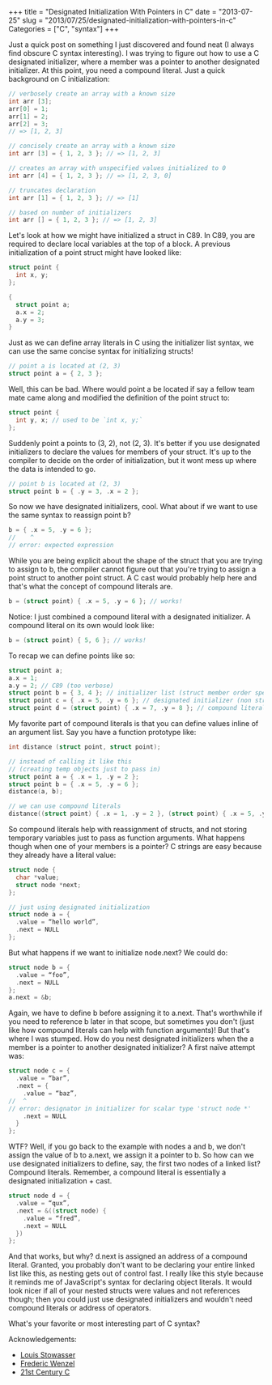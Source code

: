 +++
title = "Designated Initialization With Pointers in C"
date = "2013-07-25"
slug = "2013/07/25/designated-initialization-with-pointers-in-c"
Categories = ["C", "syntax"]
+++

Just a quick post on something I just discovered and found neat (I always find
obscure C syntax interesting).  I was trying to figure out how to use a C
designated initializer, where a member was a pointer to another designated
initializer.  At this point, you need a compound literal.  Just a quick
background on C initialization:

```c
// verbosely create an array with a known size
int arr [3];
arr[0] = 1;
arr[1] = 2;
arr[2] = 3;
// => [1, 2, 3]

// concisely create an array with a known size
int arr [3] = { 1, 2, 3 }; // => [1, 2, 3]

// creates an array with unspecified values initialized to 0
int arr [4] = { 1, 2, 3 }; // => [1, 2, 3, 0]

// truncates declaration
int arr [1] = { 1, 2, 3 }; // => [1]

// based on number of initializers
int arr [] = { 1, 2, 3 }; // => [1, 2, 3]
```

Let's look at how we might have initialized a struct in C89.  In C89, you are
required to declare local variables at the top of a block.  A previous
initialization of a point struct might have looked like:

```c
struct point {
  int x, y;
};

{
  struct point a;
  a.x = 2;
  a.y = 3;
}
```

Just as we can define array literals in C using the initializer list syntax, we
can use the same concise syntax for initializing structs!

```c
// point a is located at (2, 3)
struct point a = { 2, 3 };
```

Well, this can be bad.  Where would point a be located if say a fellow team
mate came along and modified the definition of the point struct to:

```c
struct point {
  int y, x; // used to be `int x, y;`
};
```

Suddenly point a points to (3, 2), not (2, 3).  It's better if you use
designated initializers to declare the values for members of your struct.  It's
up to the compiler to decide on the order of initialization, but it wont mess
up where the data is intended to go.

```c
// point b is located at (2, 3)
struct point b = { .y = 3, .x = 2 };
```

So now we have designated initializers, cool.  What about if we want to use the
same syntax to reassign point b?

```c
b = { .x = 5, .y = 6 };
//    ^
// error: expected expression
```

While you are being explicit about the shape of the struct that you are trying
to assign to b, the compiler cannot figure out that you're trying to assign a
point struct to another point struct.  A C cast would probably help here and
that's what the concept of compound literals are.

```c
b = (struct point) { .x = 5, .y = 6 }; // works!
```

Notice: I just combined a compound literal with a designated initializer.  A
compound literal on its own would look like:

```c
b = (struct point) { 5, 6 }; // works!
```

To recap we can define points like so:

```c
struct point a;
a.x = 1;
a.y = 2; // C89 (too verbose)
struct point b = { 3, 4 }; // initializer list (struct member order specific)
struct point c = { .x = 5, .y = 6 }; // designated initializer (non struct member order specific)
struct point d = (struct point) { .x = 7, .y = 8 }; // compound literal (cast + designated initialization)
```

My favorite part of compound literals is that you can define values inline of
an argument list.  Say you have a function prototype like:

```c
int distance (struct point, struct point);

// instead of calling it like this
// (creating temp objects just to pass in)
struct point a = { .x = 1, .y = 2 };
struct point b = { .x = 5, .y = 6 };
distance(a, b);

// we can use compound literals
distance((struct point) { .x = 1, .y = 2 }, (struct point) { .x = 5, .y = 6 });
```

So compound literals help with reassignment of structs, and not storing
temporary variables just to pass as function arguments.  What happens though
when one of your members is a pointer?  C strings are easy because they already
have a literal value:

```c
struct node {
  char *value;
  struct node *next;
};

// just using designated initialization
struct node a = {
  .value = “hello world”,
  .next = NULL
};
```

But what happens if we want to initialize node.next?  We could do:

```c
struct node b = {
  .value = “foo”,
  .next = NULL
};
a.next = &b;
```

Again, we have to define b before assigning it to a.next.  That's worthwhile if
you need to reference b later in that scope, but sometimes you don't (just like
how compound literals can help with function arguments)!  But that's where I
was stumped.  How do you nest designated initializers when the a member is a
pointer to another designated initializer?  A first naïve attempt was:

```c
struct node c = {
  .value = “bar”,
  .next = {
    .value = “baz”,
//  ^
// error: designator in initializer for scalar type 'struct node *'
    .next = NULL
  }
};
```

WTF?  Well, if you go back to the example with nodes a and b, we don't assign
the value of b to a.next, we assign it a pointer to b.  So how can we use
designated initializers to define, say, the first two nodes of a linked list?
Compound literals.  Remember, a compound literal is essentially a designated
initialization + cast.

```c
struct node d = {
  .value = “qux”,
  .next = &((struct node) {
    .value = “fred”,
    .next = NULL
  })
};
```

And that works, but why?  d.next is assigned an address of a
compound literal.  Granted, you probably don't want to be declaring your entire
linked list like this, as nesting gets out of control fast.  I really like this
style because it reminds me of JavaScript's syntax for declaring object
literals.  It would look nicer if all of your nested structs were values and
not references though; then you could just use designated initializers and
wouldn't need compound literals or address of operators.

What's your favorite or most interesting part of C syntax?

Acknowledgements:

* [Louis Stowasser](http://louisstowasser.com/)
* [Frederic Wenzel](http://fredericiana.com/)
* [21st Century C](http://shop.oreilly.com/product/0636920025108.do)

